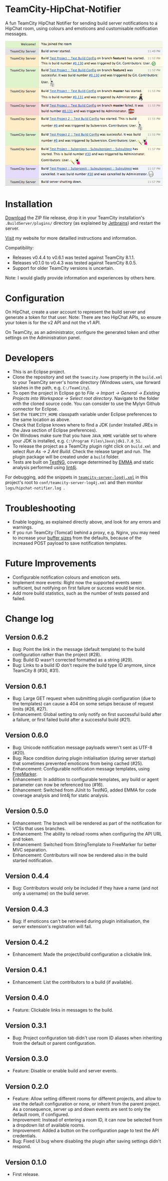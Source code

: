 TeamCity-HipChat-Notifier
=========================

A fun TeamCity HipChat Notifier for sending build server notifications to a HipChat room, using colours and emoticons and customisable notification messages.

![Screen shot of app](images/screen_shot.png "Screen shot of app")

# Installation

[Download](https://github.com/parautenbach/TeamCity-HipChat-Notifier/releases/latest) the ZIP file release, drop it in your TeamCity installation's `.BuildServer/plugins/` 
directory (as explained by [Jetbrains](http://www.jetbrains.com/teamcity/plugins/)) and restart the server. 

[Visit](http://www.whatsthatlight.com/index.php/projects/teamcity-hipchat-plugin/) my website for more detailled instructions and information.

Compatibility:
* Releases v0.4.4 to v0.6.1 was tested against TeamCity 8.1.1.
* Releases v0.1.0 to v0.4.3 was tested against TeamCity 8.0.5.
* Support for older TeamCity versions is uncertain.

Note: I would gladly provide information and experiences by others here. 

# Configuration

On HipChat, create a user account to represent the build server and generate a token for that user. 
Note: There are two HipChat APIs, so ensure your token is for the v2 API and not the v1 API. 

On TeamCity, as an administrator, configure the generated token and other settings on the Administration panel.

# Developers

* This is an Eclipse project. 
* Clone the repository and set the `teamcity.home` property in the `build.xml` to your TeamCity server's home directory (Windows users, use forward slashes in the path, e.g. `C:/TeamCity`). 
* To open the project in Eclipse go to _File -> Import -> General -> Existing Projects into Workspace -> Select root directory_. Navigate to the folder with the cloned source code. You can consider to use the Mylyn Github connector for Eclipse.  
* Set the `TEAMCITY_HOME` classpath variable under Eclipse preferences to the same location as above. 
* Check that Eclipse knows where to find a JDK (under Installed JREs in the Java section of Eclipse preferences). 
* On Windows make sure that you have `JAVA_HOME` variable set to where your JDK is installed, e.g. `C:\Program Files\Java\jdk1.7.0_51`.
* To release the project as a TeamCity plugin right click on `build.xml` and select _Run As -> 2 Ant Build_. Check the release target and run. The plugin package will be created under a `build` folder.
* Tests are built on [TestNG](http://testng.org/), coverage determined by [EMMA](http://emma.sourceforge.net/) and static analysis performed using [lint4j](http://www.jutils.com/).

For debugging, add the snippets in [`teamcity-server-log4j.xml`](https://github.com/parautenbach/TeamCity-HipChat-Notifier/blob/master/teamcity-server-log4j.xml) in this project's root to `conf/teamcity-server-log4j.xml` and then monitor `logs/hipchat-notifier.log `.

# Troubleshooting

* Enable logging, as explained directly above, and look for any errors and warnings.
* If you run TeamCity (Tomcat) behind a proxy, e.g. Nginx, you may need to increase your [buffer sizes](http://nginx.org/en/docs/http/ngx_http_proxy_module.html) from the defaults, because of the increased POST payload to save notification templates.

# Future Improvements

* Configurable notification colours and emoticon sets.
* Implement more events: Right now the supported events seem sufficient, but notifying on first failure or success would be nice. 
* Add more build statistics, such as the number of tests passed and failed.

# Change log

## Version 0.6.2
* Bug: Point the link in the message (default template) to the build configuration rather than the project (#28).
* Bug: Build ID wasn't corrected formatted as a string (#29).
* Bug: Links to a build ID don't require the build type ID anymore, since TeamCity 8 (#30, #31).

## Version 0.6.1
* Bug: Large GET request when submitting plugin configuration (due to the templates) can cause a 404 on some setups because of request limits (#26, #27).
* Enhancement: Global setting to only notify on first successful build after a failure, or first failed build after a successful build (#21). 

## Version 0.6.0
* Bug: Unicode notification message payloads weren't sent as UTF-8 (#20).
* Bug: Race condition during plugin initialisation (during server startup) that sometimes prevented emoticons from being cached (#25).
* Enhancement: Configurable notification message templates, using [FreeMarker](http://freemarker.org/).
* Enhancement: In addition to configurable templates, any build or agent parameter can now be referenced too (#16).
* Enhancement: Switched from JUnit to TestNG, added EMMA for code coverage analysis and lint4j for static analysis. 

## Version 0.5.0
* Enhancement: The branch will be rendered as part of the notification for VCSs that uses branches.
* Enhancement: The ability to reload rooms when configuring the API URL and token.
* Enhancement: Switched from StringTemplate to FreeMarker for better MVC separation.
* Enhancement: Contributors will now be rendered also in the build started notification.

## Version 0.4.4
* Bug: Contributors would only be included if they have a name (and not only a username) on the build server.

## Version 0.4.3
* Bug: If emoticons can't be retrieved during plugin initialisation, the server extension's registration will fail.

## Version 0.4.2
* Enhancement: Made the project/build configuration a clickable link.

## Version 0.4.1
* Enhancement: List the contributors to a build (if available).

## Version 0.4.0
* Feature: Clickable links in messages to the build.

## Version 0.3.1
* Bug: Project configuration tab didn't use room ID aliases when inheriting from the default or parent configuration. 

## Version 0.3.0 

* Feature: Disable or enable build and server events. 

## Version 0.2.0 

* Feature: Allow setting different rooms for different projects, and allow to use the default configuration or none, or inherit from the parent project. As a consequence, server up and down events are sent to only the default room, if configured.
* Improvement: Instead of entering a room ID, it can now be selected from a dropdown list of available rooms.
* Improvement: Added a button on the configuration page to test the API credentials.
* Bug: Fixed UI bug where disabling the plugin after saving settings didn't respond.

## Version 0.1.0

* First release.
